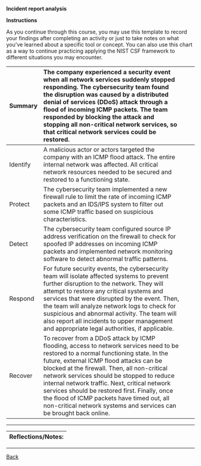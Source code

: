 

**Incident report analysis**

**Instructions**

As you continue through this course, you may use this template to record your findings after completing an activity or just to take notes on what you've learned about a specific tool or concept. You can also use this chart as a way to continue practicing applying the NIST CSF framework to different situations you may encounter.

| Summary | The company experienced a security event when all network services suddenly stopped responding. The cybersecurity team found the disruption was caused by a distributed denial of services (DDoS) attack through a flood of incoming ICMP packets. The team responded by blocking the attack and stopping all non-critical network services, so that critical network services could be restored. |  |  |
| :---- | :---- | ----- | ----- |
| Identify | A malicious actor or actors targeted the company with an ICMP flood attack. The entire internal network was affected. All critical network resources needed to be secured and restored to a functioning state. |  |  |
| Protect | The cybersecurity team implemented a new firewall rule to limit the rate of incoming ICMP packets and an IDS/IPS system to filter out some ICMP traffic based on suspicious characteristics. |  |  |
| Detect | The cybersecurity team configured source IP address verification on the firewall to check for spoofed IP addresses on incoming ICMP packets and implemented network monitoring software to detect abnormal traffic patterns.  |  |  |
| Respond | For future security events, the cybersecurity team will isolate affected systems to prevent further disruption to the network. They will attempt to restore any critical systems and services that were disrupted by the event. Then, the team will analyze network logs to check for suspicious and abnormal activity. The team will also report all incidents to upper management and appropriate legal authorities, if applicable. |  |  |
| Recover | To recover from a DDoS attack by ICMP flooding, access to network services need to be restored to a normal functioning state. In the future, external ICMP flood attacks can be blocked at the firewall. Then, all non-critical network services should be stopped to reduce internal network traffic. Next, critical network services should be restored first. Finally, once the flood of ICMP packets have timed out, all non-critical network systems and services can be brought back online. |  |  |

---

| Reflections/Notes: |
| :---- |

---

[Back](README.md)